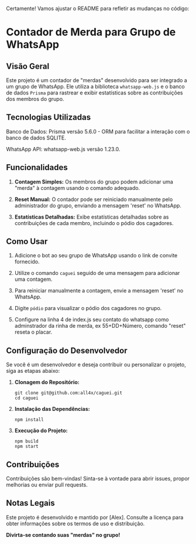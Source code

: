 Certamente! Vamos ajustar o README para refletir as mudanças no código:

# Contador de Merda para Grupo de WhatsApp

## Visão Geral

Este projeto é um contador de "merdas" desenvolvido para ser integrado a um grupo de WhatsApp. Ele utiliza a biblioteca `whatsapp-web.js` e o banco de dados `Prisma` para rastrear e exibir estatísticas sobre as contribuições dos membros do grupo.

## Tecnologias Utilizadas

Banco de Dados: Prisma versão 5.6.0 - ORM para facilitar a interação com o banco de dados SQLITE.

WhatsApp API: whatsapp-web.js versão 1.23.0.

## Funcionalidades

1. **Contagem Simples:** Os membros do grupo podem adicionar uma "merda" à contagem usando o comando adequado.

2. **Reset Manual:** O contador pode ser reiniciado manualmente pelo administrador do grupo, enviando a mensagem 'reset' no WhatsApp.

3. **Estatísticas Detalhadas:** Exibe estatísticas detalhadas sobre as contribuições de cada membro, incluindo o pódio dos cagadores.

## Como Usar

1. Adicione o bot ao seu grupo de WhatsApp usando o link de convite fornecido.

2. Utilize o comando `caguei` seguido de uma mensagem para adicionar uma contagem.

3. Para reiniciar manualmente a contagem, envie a mensagem 'reset' no WhatsApp.

4. Digite `pódio` para visualizar o pódio dos cagadores no grupo.

5. Configure na linha 4 de index.js seu contato do whatsapp como adminstrador da rinha de merda, ex 55+DD+Número, comando "reset" reseta o placar.
## Configuração do Desenvolvedor

Se você é um desenvolvedor e deseja contribuir ou personalizar o projeto, siga as etapas abaixo:

1. **Clonagem do Repositório:**
   ```
   git clone git@github.com:all4x/caguei.git 
   cd caguei
   ```

2. **Instalação das Dependências:**
   ```
   npm install
   ```

3. **Execução do Projeto:**
   ```
   npm build
   npm start
   ```

## Contribuições

Contribuições são bem-vindas! Sinta-se à vontade para abrir issues, propor melhorias ou enviar pull requests.

## Notas Legais

Este projeto é desenvolvido e mantido por [Alex]. Consulte a licença para obter informações sobre os termos de uso e distribuição.

**Divirta-se contando suas "merdas" no grupo!**
